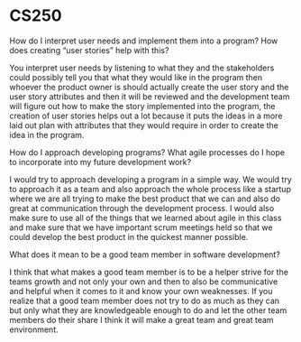 # CS250
How do I interpret user needs and implement them into a program? How does creating “user stories” help with this?

You interpret user needs by listening to what they and the stakeholders could possibly tell you that what they would like in the program then whoever the product owner is should actually create the user story and the user story attributes and then it will be reviewed and the development team will figure out how to make the story implemented into the program, the creation of user stories helps out a lot because it puts the ideas in a more laid out plan with attributes that they would require in order to create the idea in the program.

How do I approach developing programs? What agile processes do I hope to incorporate into my future development work?

I would try to approach developing a program in a simple way. We would try to approach it as a team and also approach the whole process like a startup where we are all trying to make the best product that we can and also do great at communication through the development process. I would also make sure to use all of the things that we learned about agile  in this class and make sure that we have important scrum meetings held so that we could develop the best product in the quickest manner possible.

What does it mean to be a good team member in software development?

I think that what makes a good team member is to be a helper strive for the teams growth and not only your own and then to also be communicative and helpful when it comes to it and know your own weaknesses. If you realize that a good team member does not try to do as much as they can but only what they are knowledgeable enough to do and let the other team members do their share I think it will make a great team and great team environment.
